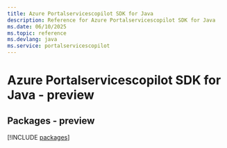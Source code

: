 ```yaml
---
title: Azure Portalservicescopilot SDK for Java
description: Reference for Azure Portalservicescopilot SDK for Java
ms.date: 06/10/2025
ms.topic: reference
ms.devlang: java
ms.service: portalservicescopilot
---
```

# Azure Portalservicescopilot SDK for Java - preview
## Packages - preview
[!INCLUDE [packages](portalservicescopilot-index.md)]